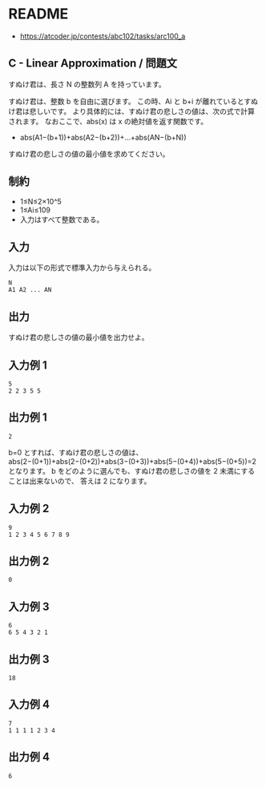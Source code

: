 # README
- <https://atcoder.jp/contests/abc102/tasks/arc100_a>
## C - Linear Approximation / 問題文
すぬけ君は、長さ N の整数列 A を持っています。

すぬけ君は、整数 b を自由に選びます。
この時、Ai​ と b+i が離れているとすぬけ君は悲しいです。
より具体的には、すぬけ君の悲しさの値は、次の式で計算されます。
なおここで、abs(x) は x の絶対値を返す関数です。

- abs(A1​−(b+1))+abs(A2​−(b+2))+...+abs(AN​−(b+N))

すぬけ君の悲しさの値の最小値を求めてください。
## 制約
- 1≤N≤2×10^5
- 1≤Ai​≤109
- 入力はすべて整数である。
## 入力
入力は以下の形式で標準入力から与えられる。

```
N
A1​ A2​ ... AN
```
## 出力
すぬけ君の悲しさの値の最小値を出力せよ。
## 入力例 1
```
5
2 2 3 5 5
```
## 出力例 1
```
2
```

b=0 とすれば、すぬけ君の悲しさの値は、abs(2−(0+1))+abs(2−(0+2))+abs(3−(0+3))+abs(5−(0+4))+abs(5−(0+5))=2 となります。
b をどのように選んでも、すぬけ君の悲しさの値を 2 未満にすることは出来ないので、
答えは 2 になります。
## 入力例 2
```
9
1 2 3 4 5 6 7 8 9
```
## 出力例 2
```
0
```
## 入力例 3
```
6
6 5 4 3 2 1
```
## 出力例 3
```
18
```
## 入力例 4
```
7
1 1 1 1 2 3 4
```
## 出力例 4
```
6
```
